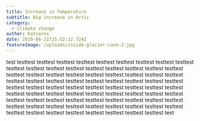```yaml
---
title: Increase in Temperature
subtitle: Big increase in Artic
category:
  - climate change
author: Katsaros
date: 2020-06-21T15:52:12.724Z
featureImage: /uploads/inside-glacier-cave-2.jpg
---
```

test testtest testtest testtest testtest testtest testtest testtest testtest testtest testtest testtest testtest testtest testtest testtest testtest testtest testtest testtest testtest testtest testtest testtest testtest testtest testtest testtest testtest testtest testtest testtest testtest testtest testtest testtest testtest testtest testtest testtest testtest testtest testtest testtest testtest testtest testtest testtest testtest testtest testtest testtest testtest testtest testtest testtest testtest testtest testtest testtest testtest testtest testtest testtest testtest testtest testtest testtest testtest testtest testtest testtest testtest testtest testtest testtest testtest testtest testtest testtest testtest test